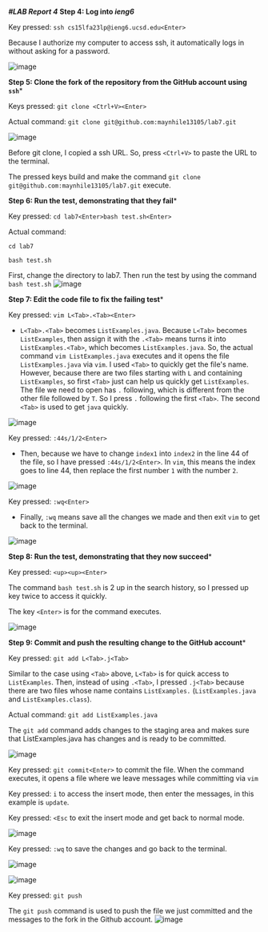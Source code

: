 ***#LAB Report 4***
**Step 4: Log into *ieng6***

Key pressed: `ssh cs15lfa23lp@ieng6.ucsd.edu<Enter>`

Because I authorize my computer to access ssh, it automatically logs in without asking for a password.

![image](https://github.com/maynhile13105/Lab_Reports/assets/146885739/4a8dad6d-ce41-46ca-9e64-655e66343bda)

**Step 5: Clone the fork of the repository from the GitHub account using `ssh`***

Keys pressed: `git clone <Ctrl+V><Enter>`

Actual command: `git clone git@github.com:maynhile13105/lab7.git`

![image](https://github.com/maynhile13105/Lab_Reports/assets/146885739/720cb7a4-5c47-4299-9542-f992e87eec61)

Before git clone, I copied a ssh URL. So, press `<Ctrl+V>` to paste the URL to the terminal. 

The pressed keys build and make the command `git clone git@github.com:maynhile13105/lab7.git` execute.


**Step 6: Run the test, demonstrating that they fail***

Key pressed: `cd lab7<Enter>bash test.sh<Enter>`

Actual command:

```
cd lab7

bash test.sh
```

First, change the directory to lab7. Then run the test by using the command `bash test.sh`
![image](https://github.com/maynhile13105/Lab_Reports/assets/146885739/65fb8bba-9e09-4929-993c-e043d29b6d43)

**Step 7: Edit the code file to fix the failing test***

Key pressed: `vim L<Tab>.<Tab><Enter>` 

- `L<Tab>.<Tab>` becomes `ListExamples.java`. Because `L<Tab>` becomes `ListExamples`, then assign it with the `.<Tab>` means turns it into `ListExamples.<Tab>`, which becomes `ListExamples.java`. 
So, the actual command `vim ListExamples.java` executes and it opens the file `ListExamples.java` via `vim`. I used `<Tab>` to quickly get the file's name. However, because there are two files starting with `L` and containing `ListExamples`, so first `<Tab>` just can help us quickly get `ListExamples`. The file we need to open has `.` following, which is different from the other file followed by `T`. So I press `.` following the first `<Tab>`. The second `<Tab>` is used to get `java` quickly. 

![image](https://github.com/maynhile13105/Lab_Reports/assets/146885739/3d3c6c11-5f6a-4ebf-aaad-3d32d24488ee)

Key pressed: `:44s/1/2<Enter>` 
- Then, because we have to change `index1` into `index2` in the line 44 of the file, so I have pressed `:44s/1/2<Enter>`. In `vim`, this means the index goes to line 44, then replace the first number `1` with the number `2`.
  
![image](https://github.com/maynhile13105/Lab_Reports/assets/146885739/f9e19c43-0e3e-4654-b6a8-33abefd9bd2a)

Key pressed: `:wq<Enter>`

- Finally, `:wq` means save all the changes we made and then exit `vim` to get back to the terminal.

![image](https://github.com/maynhile13105/Lab_Reports/assets/146885739/077cab7c-c215-44fa-ad3f-1a58509c39cd)

  
**Step 8: Run the test, demonstrating that they now succeed***

Key pressed: `<up><up><Enter>`

The command `bash test.sh` is 2 up in the search history, so I pressed up key twice to access it quickly.

The key `<Enter>` is for the command executes. 

![image](https://github.com/maynhile13105/Lab_Reports/assets/146885739/b84f93bb-ad46-4b4a-80da-1923f499218f)


**Step 9: Commit and push the resulting change to the GitHub account***

Key pressed: `git add L<Tab>.j<Tab>`

Similar to the case using `<Tab>` above, `L<Tab>` is for quick access to `ListExamples`. Then, instead of using `.<Tab>`, I pressed `.j<Tab>` because there are two files whose name contains `ListExamples.` (`ListExamples.java` and `ListExamples.class`). 

Actual command: `git add ListExamples.java`

The `git add` command adds changes to the staging area and makes sure that ListExamples.java has changes 
and is ready to be committed.

![image](https://github.com/maynhile13105/Lab_Reports/assets/146885739/8a1449c0-79ae-4f9c-a882-3b2218d59ff7)

Key pressed: `git commit<Enter>` to commit the file. When the command executes, it opens a file where we leave messages while committing via `vim`

Key pressed: `i` to access the insert mode, then enter the messages, in this example is `update`.

Key pressed: `<Esc` to exit the insert mode and get back to normal mode. 

![image](https://github.com/maynhile13105/Lab_Reports/assets/146885739/58b5e757-53e4-4ffa-a33a-0a80808908ad)

Key pressed: `:wq` to save the changes and go back to the terminal. 

![image](https://github.com/maynhile13105/Lab_Reports/assets/146885739/9c10215d-1e15-4f38-b0a0-ca122a7cad32)

![image](https://github.com/maynhile13105/Lab_Reports/assets/146885739/5452650d-d7be-4117-af40-19fd3f5fa0f6)

Key pressed: `git push`

The `git push` command is used to push the file we just committed and the messages to the fork in the Github account. 
![image](https://github.com/maynhile13105/Lab_Reports/assets/146885739/a20dff62-24ba-46c9-ac29-95b08e02d436)
